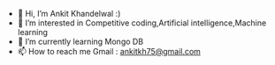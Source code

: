 - 👋 Hi, I’m Ankit Khandelwal :)
- 👀 I’m interested in Competitive coding,Artificial intelligence,Machine learning
- 🌱 I’m currently learning Mongo DB
- 📫 How to reach me Gmail : ankitkh75@gmail.com

<!---
Ankit2230/Ankit2230 is a ✨ special ✨ repository because its `README.md` (this file) appears on your GitHub profile.
You can click the Preview link to take a look at your changes.
--->
